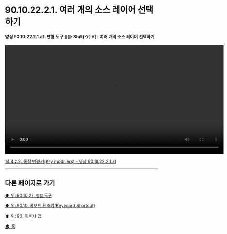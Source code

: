 # 90.10.22.2.1. 여러 개의 소스 레이어 선택하기

<a id="90-10-22-02-01-a1"></a>

#### 영상 90.10.22.2.1.a1. 변형 도구 `정렬`: Shift(⇧) 키 - 여러 개의 소스 레이어 선택하기
<video controls="controls" width="720" src="https://github.com/wonder13662/gimp/assets/15767104/e611593d-76ff-4be9-9a33-aa20ce22af68"></video>

[14.4.2.2. 동작 변경키(Key modifiers) - 영상 90.10.22.2.1.a1](./14-04-02-02-key_modifiers.md#90-10-22-02-01-a1)

***

## 다른 페이지로 가기

[⬆️ 위: 90.10.22. `정렬` 도구](./90-10-22-00-align.md)

[⬆️ 위: 90.10. 키보드 단축키(Keyboard Shortcut)](./90-10-00-keyboard_shortcut.md)

[⬆️ 위: 90. 이미지 맵](./90-00-image-map.md)

[🏠 홈](./00-home.md)